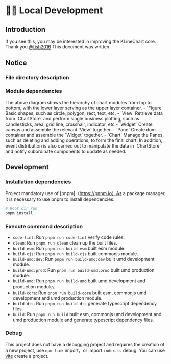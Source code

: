 # 👨‍💻 Local Development

## Introduction
If you see this, you may be interested in improving the KLineChart core. Thank you [@fish2016](https://github.com/fish2016) This document was written.

## Notice
### File directory description
<script setup>
import ProjectDirExplain from '../../@views/local-development/ProjectDirExplain.vue'
import ProjectModuleExplain from '../../@views/local-development/ProjectModuleExplain.vue'
</script>
<ProjectDirExplain/>

### Module dependencies
<ProjectModuleExplain/>
The above diagram shows the hierarchy of chart modules from top to bottom, with the lower layer serving as the upper layer container.
- `Figure` Basic shapes, such as circle, polygon, rect, text, etc.
- `View` Retrieve data from `ChartStore` and perform single business plotting, such as candlesticks, area, grid line, crosshair, indicator, etc
- `Widget` Create canvas and assemble the relevant `View` together.
- `Pane` Create dom container and assemble the `Widget` together.
- `Chart` Manage the Panes, such as deleting and adding operations, to form the final chart. In addition, event distribution is also carried out to manipulate the data in `ChartStore` and notify subordinate components to update as needed.


## Development
### Installation dependencies
Project mandatory use of [pnpm]（https://pnpm.io）As a package manager, it is necessary to use pnpm to install dependencies.
```bash
# Root dir run
pnpm install
```

### Execute command description

- `code-lint`: Run `pnpm run code-lint` verify code rules.
- `clean`: Run `pnpm run clean` clean up the built files.
- `build-esm`: Run `pnpm run build-esm` built esm module.
- `build-cjs`: Run `pnpm run build-cjs` built commonjs module.
- `build-umd:dev`: Run `pnpm run build-umd:dev` built umd development module.
- `build-umd:prod`: Run `pnpm run build-umd:prod` built umd production module.
- `build-umd`: Run `pnpm run build-umd` built umd development and production module。
- `build-core`: Run `pnpm run build-core` built esm, commonjs umd development and umd production module.
- `build-dts`: Run `pnpm run build-dts` generate typescript dependency files.
- `build`: Run `pnpm run build` built esm, commonjs umd development and umd production module and generate typescript dependency files.

### Debug
This project does not have a debugging project and requires the creation of a new project, use `npm link` import，or import `index.ts` debug. You can use [vite](https://vitejs.dev/) create a project.

